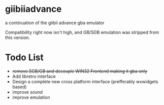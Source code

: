 giibiiadvance
=============

a continuation of the giibii advance gba emulator

Compatibility right now isn't high, and GB/SGB emulation was stripped from this version.

Todo List
=========
* ~~remove SGB/GB and decouple WIN32 Frontend making it gba only~~
* Add libretro interface
* Design a complete new cross platform interface (prefferably wxwidgets based)
* improve sound
* improve emulation